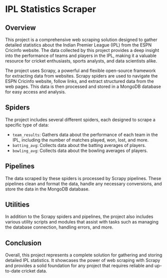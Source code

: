 # IPL Statistics Scraper

## Overview

This project is a comprehensive web scraping solution designed to gather detailed statistics about the Indian Premier League (IPL) from the ESPN Cricinfo website. The data collected by this project provides a deep insight into the performance of teams and players in the IPL, making it a valuable resource for cricket enthusiasts, sports analysts, and data scientists alike.

The project uses Scrapy, a powerful and flexible open-source framework for extracting data from websites. Scrapy spiders are used to navigate the ESPN Cricinfo website, follow links, and extract structured data from the web pages. This data is then processed and stored in a MongoDB database for easy access and analysis.

## Spiders

The project includes several different spiders, each designed to scrape a specific type of data:

- `team_results`: Gathers data about the performance of each team in the IPL, including the number of matches played, won, lost, and more.
- `batting_avg`: Collects data about the batting averages of players.
- `bowling_avg`: Collects data about the bowling averages of players.

## Pipelines

The data scraped by these spiders is processed by Scrapy pipelines. These pipelines clean and format the data, handle any necessary conversions, and store the data in the MongoDB database.

## Utilities

In addition to the Scrapy spiders and pipelines, the project also includes various utility scripts and modules that assist with tasks such as managing the database connection, handling errors, and more.

## Conclusion

Overall, this project represents a complete solution for gathering and storing detailed IPL statistics. It showcases the power of web scraping with Scrapy and provides a solid foundation for any project that requires reliable and up-to-date cricket data.
